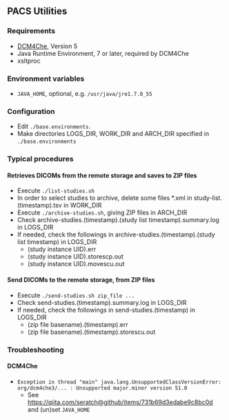 PACS Utilities
--------------

### Requirements

* [DCM4Che](http://dcm4che.org), Version 5
* Java Runtime Environment, 7 or later, required by DCM4Che
* xsltproc

### Environment variables

* `JAVA_HOME`, optional, e.g. `/usr/java/jre1.7.0_55`

### Configuration

* Edit `./base.environments`.
* Make directories LOGS_DIR, WORK_DIR and ARCH_DIR specified in `./base.environments`

### Typical procedures

#### Retrieves DICOMs from the remote storage and saves to ZIP files

* Execute `./list-studies.sh`
* In order to select studies to archive, delete some files *.xml in study-list.(timestamp).tsv in WORK_DIR
* Execute `./archive-studies.sh`, giving ZIP files in ARCH_DIR
* Check archive-studies.(timestamp).(study list timestamp).summary.log in LOGS_DIR
* If needed, check the followings in archive-studies.(timestamp).(study list timestamp) in LOGS_DIR
  * (study instance UID).err
  * (study instance UID).storescp.out
  * (study instance UID).movescu.out

#### Send DICOMs to the remote storage, from ZIP files

* Execute `./send-studies.sh zip_file ...`
* Check send-studies.(timestamp).summary.log in LOGS_DIR
* If needed, check the followings in send-studies.(timestamp) in LOGS_DIR
  * (zip file basename).(timestamp).err
  * (zip file basename).(timestamp).storescu.out

### Troubleshooting

#### DCM4Che

* `Exception in thread "main" java.lang.UnsupportedClassVersionError: org/dcm4che3/... : Unsupported major.minor version 51.0`
  * See https://qiita.com/seratch@github/items/731b69d3edabe9c8bc0d and (un)set `JAVA_HOME`
